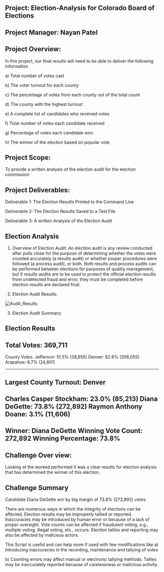 ## Project: Election-Analysis for Colorado Board of Elections
## Project Manager: Nayan Patel
## Project Overview:

In this project, our final results will need to be able to deliver the following information 

a) Total number of votes cast

b) The voter turnout for each county

c) The percentage of votes from each county out of the total count

d) The county with the highest turnout

e) A complete list of candidates who received votes

f) Total number of votes each candidate received

g) Percentage of votes each candidate won

h) The winner of the election based on popular vote


## Project Scope:
To provide a written analysis of the election audit for the election commission

## Project Deliverables:

Deliverable 1: The Election Results Printed to the Command Line

Deliverable 2: The Election Results Saved to a Text File

Deliverable 3: A written Analysis of the Election Audit

## Election Analysis

1. Overview of Election Audit:
An election audit is any review conducted after polls close for the purpose of determining whether the votes were counted accurately (a results audit) or whether proper procedures were followed (a process audit), or both.
Both results and process audits can be performed between elections for purposes of quality management, but if results audits are to be used to protect the official election results from undetected fraud and error, they must be completed before election results are declared final.

2. Election Audit Results:

![Audit_Results](Resources/Audit_Results.png)

3. Election Audit Summary:

Election Results
-------------------------
Total Votes: 369,711
-------------------------

County Votes:
Jefferson: 10.5% (38,855)
Denver: 82.8% (306,055)
Arapahoe: 6.7% (24,801)

-------------------------
Largest County Turnout: Denver
-------------------------
Charles Casper Stockham: 23.0% (85,213)
Diana DeGette: 73.8% (272,892)
Raymon Anthony Doane: 3.1% (11,606)
-------------------------
Winner: Diana DeGette
Winning Vote Count: 272,892
Winning Percentage: 73.8%
-------------------------

## Challenge Over view:
Looking at the worked performed it was a clear results for election analysis that has determined the winner of this election.

## Challenge Summary
Candidate Diana DeGette win by big margin of 73.8% (272,892) votes.

There are numerous ways in which the integrity of elections can be affected. Election results may be improperly tallied or reported. Inaccuracies may be introduced by human error or because of a lack of proper oversight. Vote counts can be affected if fraudulent voting, e.g., multiple voting, illegal voting, etc., occurs. Election tallies and reporting may also be affected by malicious actors.

This Script is useful and can help more if used with few modifications like
a) Introducing inaccuracies in the recording, maintenance and tallying of votes

b) Counting errors may affect manual or electronic tallying methods. Tallies may be inaccurately reported because of carelessness or malicious activity.
